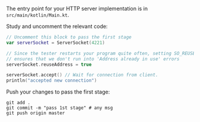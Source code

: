 The entry point for your HTTP server implementation is in `src/main/kotlin/Main.kt`.

Study and uncomment the relevant code: 

```kotlin
// Uncomment this block to pass the first stage
var serverSocket = ServerSocket(4221)

// Since the tester restarts your program quite often, setting SO_REUSEADDR
// ensures that we don't run into 'Address already in use' errors
serverSocket.reuseAddress = true

serverSocket.accept() // Wait for connection from client.
println("accepted new connection")
```

Push your changes to pass the first stage:

```
git add .
git commit -m "pass 1st stage" # any msg
git push origin master
```
